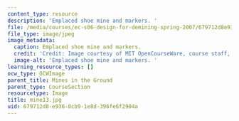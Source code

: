 ```yaml
---
content_type: resource
description: 'Emplaced shoe mine and markers. '
file: /media/courses/ec-s06-design-for-demining-spring-2007/679712d8e9360cb91e8d396fe6f2904a_mine13.jpg
file_type: image/jpeg
image_metadata:
  caption: Emplaced shoe mine and markers.
  credit: 'Credit: Image courtesy of MIT OpenCourseWare, course staff, and students.'
  image-alt: 'Emplaced shoe mine and markers. '
learning_resource_types: []
ocw_type: OCWImage
parent_title: Mines in the Ground
parent_type: CourseSection
resourcetype: Image
title: mine13.jpg
uid: 679712d8-e936-0cb9-1e8d-396fe6f2904a
---
```

